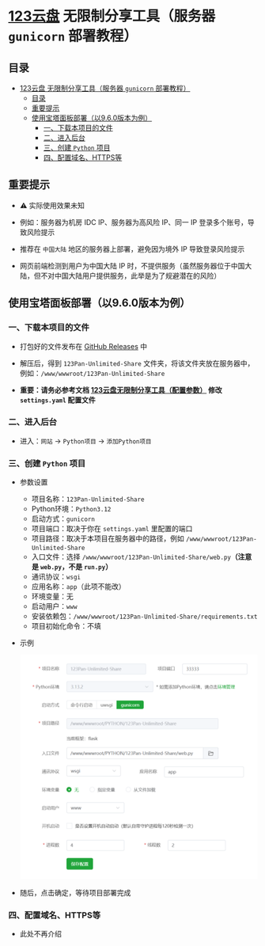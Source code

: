 # [123云盘](https://www.123pan.com) 无限制分享工具（服务器 `gunicorn` 部署教程）

## 目录

- [123云盘 无限制分享工具（服务器 `gunicorn` 部署教程）](#123云盘-无限制分享工具服务器-gunicorn-部署教程)
  - [目录](#目录)
  - [重要提示](#重要提示)
  - [使用宝塔面板部署（以9.6.0版本为例）](#使用宝塔面板部署以960版本为例)
    - [一、下载本项目的文件](#一下载本项目的文件)
    - [二、进入后台](#二进入后台)
    - [三、创建 `Python` 项目](#三创建-python-项目)
    - [四、配置域名、HTTPS等](#四配置域名https等)

## 重要提示

- ⚠️ 实际使用效果未知

- 例如：服务器为机房 IDC IP、服务器为高风险 IP、同一 IP 登录多个账号，导致风险提示

- 推荐在 `中国大陆` 地区的服务器上部署，避免因为境外 IP 导致登录风险提示

- 网页前端检测到用户为中国大陆 IP 时，不提供服务（虽然服务器位于中国大陆，但不对中国大陆用户提供服务，此举是为了规避潜在的风险） 

## 使用宝塔面板部署（以9.6.0版本为例）

### 一、下载本项目的文件

- 打包好的文件发布在 [GitHub Releases](https://github.com/realcwj/123Pan-Unlimited-Share/releases) 中

- 解压后，得到 `123Pan-Unlimited-Share` 文件夹，将该文件夹放在服务器中，例如：`/www/wwwroot/123Pan-Unlimited-Share`

- **重要：请务必参考文档 [123云盘无限制分享工具（配置参数）](./SETTINGS.md) 修改 `settings.yaml` 配置文件**

### 二、进入后台

- 进入：`网站` → `Python项目` → `添加Python项目`

### 三、创建 `Python` 项目

- 参数设置
  - 项目名称：`123Pan-Unlimited-Share`
  - Python环境：`Python3.12`
  - 启动方式：`gunicorn`
  - 项目端口：取决于你在 `settings.yaml` 里配置的端口
  - 项目路径：取决于本项目在服务器中的路径，例如 `/www/wwwroot/123Pan-Unlimited-Share`
  - 入口文件：选择 `/www/wwwroot/123Pan-Unlimited-Share/web.py`**（注意是 `web.py`，不是 `run.py`）**
  - 通讯协议：`wsgi`
  - 应用名称：`app`（此项不能改）
  - 环境变量：无
  - 启动用户：`www`
  - 安装依赖包：`/www/wwwroot/123Pan-Unlimited-Share/requirements.txt`
  - 项目初始化命令：不填

- 示例

  ![EXAMPLE](images/WEB_DEPLOY/example.png)

- 随后，点击确定，等待项目部署完成

### 四、配置域名、HTTPS等

- 此处不再介绍